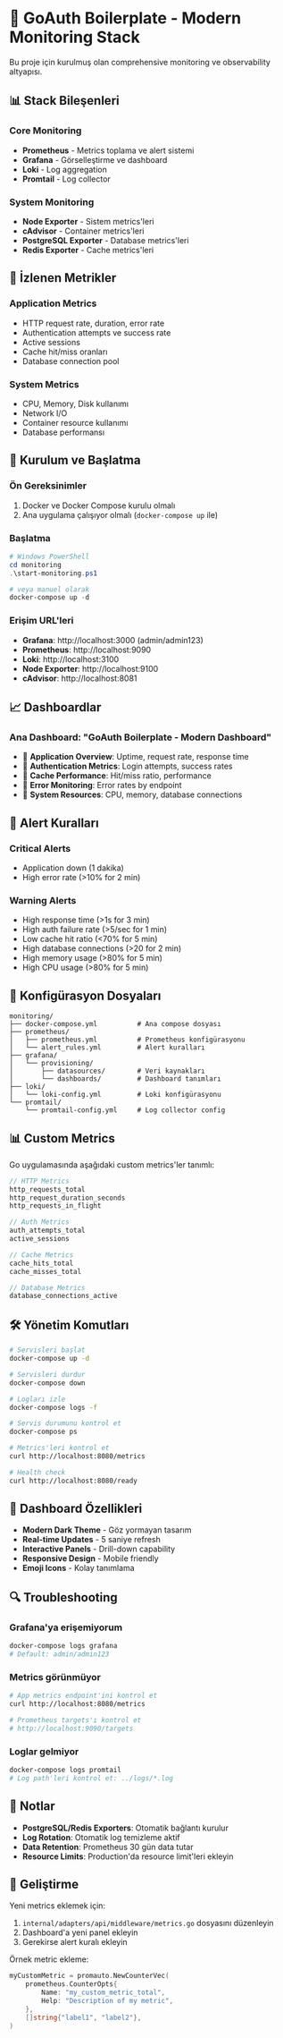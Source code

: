 # 🚀 GoAuth Boilerplate - Modern Monitoring Stack

Bu proje için kurulmuş olan comprehensive monitoring ve observability altyapısı.

## 📊 Stack Bileşenleri

### Core Monitoring
- **Prometheus** - Metrics toplama ve alert sistemi
- **Grafana** - Görselleştirme ve dashboard
- **Loki** - Log aggregation
- **Promtail** - Log collector

### System Monitoring  
- **Node Exporter** - Sistem metrics'leri
- **cAdvisor** - Container metrics'leri
- **PostgreSQL Exporter** - Database metrics'leri
- **Redis Exporter** - Cache metrics'leri

## 🎯 İzlenen Metrikler

### Application Metrics
- HTTP request rate, duration, error rate
- Authentication attempts ve success rate
- Active sessions
- Cache hit/miss oranları
- Database connection pool

### System Metrics
- CPU, Memory, Disk kullanımı
- Network I/O
- Container resource kullanımı
- Database performansı

## 🚀 Kurulum ve Başlatma

### Ön Gereksinimler
1. Docker ve Docker Compose kurulu olmalı
2. Ana uygulama çalışıyor olmalı (`docker-compose up` ile)

### Başlatma
```powershell
# Windows PowerShell
cd monitoring
.\start-monitoring.ps1

# veya manuel olarak
docker-compose up -d
```

### Erişim URL'leri
- **Grafana**: http://localhost:3000 (admin/admin123)
- **Prometheus**: http://localhost:9090  
- **Loki**: http://localhost:3100
- **Node Exporter**: http://localhost:9100
- **cAdvisor**: http://localhost:8081

## 📈 Dashboardlar

### Ana Dashboard: "GoAuth Boilerplate - Modern Dashboard"
- 🚀 **Application Overview**: Uptime, request rate, response time
- 🔐 **Authentication Metrics**: Login attempts, success rates
- 💾 **Cache Performance**: Hit/miss ratio, performance
- 🐛 **Error Monitoring**: Error rates by endpoint
- 🔧 **System Resources**: CPU, memory, database connections

## 🚨 Alert Kuralları

### Critical Alerts
- Application down (1 dakika)
- High error rate (>10% for 2 min)

### Warning Alerts  
- High response time (>1s for 3 min)
- High auth failure rate (>5/sec for 1 min)
- Low cache hit ratio (<70% for 5 min)
- High database connections (>20 for 2 min)
- High memory usage (>80% for 5 min)
- High CPU usage (>80% for 5 min)

## 🔧 Konfigürasyon Dosyaları

```
monitoring/
├── docker-compose.yml          # Ana compose dosyası
├── prometheus/
│   ├── prometheus.yml          # Prometheus konfigürasyonu
│   └── alert_rules.yml         # Alert kuralları
├── grafana/
│   └── provisioning/
│       ├── datasources/        # Veri kaynakları
│       └── dashboards/         # Dashboard tanımları
├── loki/
│   └── loki-config.yml         # Loki konfigürasyonu
└── promtail/
    └── promtail-config.yml     # Log collector config
```

## 📊 Custom Metrics

Go uygulamasında aşağıdaki custom metrics'ler tanımlı:

```go
// HTTP Metrics
http_requests_total
http_request_duration_seconds
http_requests_in_flight

// Auth Metrics  
auth_attempts_total
active_sessions

// Cache Metrics
cache_hits_total
cache_misses_total

// Database Metrics
database_connections_active
```

## 🛠️ Yönetim Komutları

```bash
# Servisleri başlat
docker-compose up -d

# Servisleri durdur
docker-compose down

# Logları izle
docker-compose logs -f

# Servis durumunu kontrol et
docker-compose ps

# Metrics'leri kontrol et
curl http://localhost:8080/metrics

# Health check
curl http://localhost:8080/ready
```

## 🎨 Dashboard Özellikleri

- **Modern Dark Theme** - Göz yormayan tasarım
- **Real-time Updates** - 5 saniye refresh
- **Interactive Panels** - Drill-down capability
- **Responsive Design** - Mobile friendly
- **Emoji Icons** - Kolay tanımlama

## 🔍 Troubleshooting

### Grafana'ya erişemiyorum
```bash
docker-compose logs grafana
# Default: admin/admin123
```

### Metrics görünmüyor
```bash
# App metrics endpoint'ini kontrol et
curl http://localhost:8080/metrics

# Prometheus targets'ı kontrol et  
# http://localhost:9090/targets
```

### Loglar gelmiyor
```bash
docker-compose logs promtail
# Log path'leri kontrol et: ../logs/*.log
```

## 📝 Notlar

- **PostgreSQL/Redis Exporters**: Otomatik bağlantı kurulur
- **Log Rotation**: Otomatik log temizleme aktif
- **Data Retention**: Prometheus 30 gün data tutar
- **Resource Limits**: Production'da resource limit'leri ekleyin

## 🔧 Geliştirme

Yeni metrics eklemek için:

1. `internal/adapters/api/middleware/metrics.go` dosyasını düzenleyin
2. Dashboard'a yeni panel ekleyin
3. Gerekirse alert kuralı ekleyin

Örnek metric ekleme:
```go
myCustomMetric = promauto.NewCounterVec(
    prometheus.CounterOpts{
        Name: "my_custom_metric_total",
        Help: "Description of my metric",
    },
    []string{"label1", "label2"},
)
```

